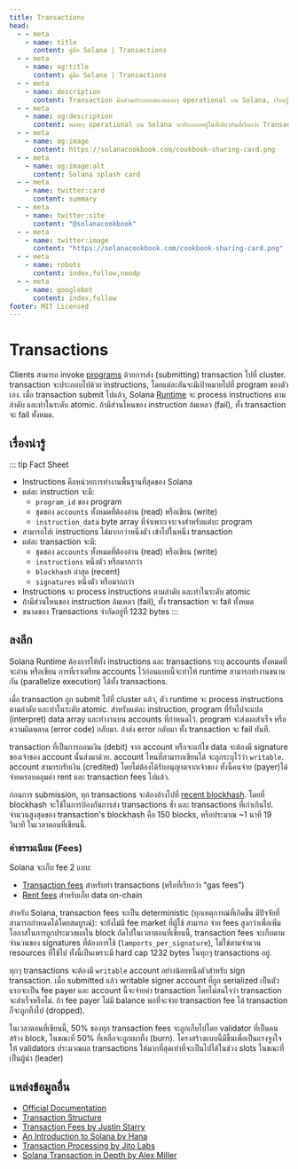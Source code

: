 ```yaml
---
title: Transactions
head:
  - - meta
    - name: title
      content: คู่มือ Solana | Transactions
  - - meta
    - name: og:title
      content: คู่มือ Solana | Transactions
  - - meta
    - name: description
      content: Transaction คือส่วนประกอบของหลายๆ operational บน Solana, เรียนรู้เกี่ยวกับ Transaction และแนวคิดหลักๆ ได้ที่คู่มือ Solana
  - - meta
    - name: og:description
      content: หลายๆ operational บน Solana จะประกอบอยู่ในที่เดียวกันที่เรียกว่า Transaction. เรียนรู้เกี่ยวกับแนวคิดหลักๆ ได้ที่คู่มือ Solana
  - - meta
    - name: og:image
      content: https://solanacookbook.com/cookbook-sharing-card.png
  - - meta
    - name: og:image:alt
      content: Solana splash card
  - - meta
    - name: twitter:card
      content: summary
  - - meta
    - name: twitter:site
      content: "@solanacookbook"
  - - meta
    - name: twitter:image
      content: "https://solanacookbook.com/cookbook-sharing-card.png"
  - - meta
    - name: robots
      content: index,follow,noodp
  - - meta
    - name: googlebot
      content: index,follow
footer: MIT Licensed
---
```


# Transactions

Clients สามารถ invoke [programs](./programs.md) ด้วยการส่ง (submitting) transaction ไปที่ cluster. transaction จะประกอบไปด้วย instructions, โดยแต่ละอันจะมีเป้าหมายไปที่ program ของตัวเอง. เมื่อ transaction submit ไปแล้ว, Solana [Runtime](https://docs.solana.com/developing/programming-model/runtime) จะ process instructions ตามลำดับ และทำในระดับ atomic. ถ้ามีส่วนไหนของ instruction ล้มเหลว (fail), ทั้ง transaction จะ fail ทั้งหมด.

## เรื่องน่ารู้

::: tip Fact Sheet
- Instructions คือหน่วยการทำงานพื้นฐานที่สุดของ Solana
- แต่ละ instruction จะมี:
    - `program_id` ของ program
    - ชุดของ `accounts` ทั้งหมดที่ต้องอ่าน (read) หรือเขียน (write)
    - `instruction_data` byte array ที่จำเพาะเจาะจงสำหรับแต่บะ program
- สามารถใส่เ instructions ได้มากกว่าหนึ่งตัว เข้าไปในหนึ่ง transaction
- แต่ละ transaction จะมี:
    - ชุดของ `accounts` ทั้งหมดที่ต้องอ่าน (read) หรือเขียน (write)
    - `instructions` หนึ่งตัว หรือมากกว่า
    - `blockhash` ล่าสุด (recent)
    - `signatures` หนึ่งตัว หรือมากกว่า
- Instructions จะ process instructions ตามลำดับ และทำในระดับ atomic
- ถ้ามีส่วนไหนของ instruction ล้มเหลว (fail), ทั้ง transaction จะ fail ทั้งหมด
- ขนาดของ Transactions จำกัดอยู่ที่ 1232 bytes
:::

## ลงลึก

Solana Runtime ต้องการให้ทั้ง instructions และ transactions ระบุ accounts ทั้งหมดที่จะอ่าน หรือเขียน การที่เราเตรียม accounts ไว้ก่อนแบบนี้จะทำให้ runtime สามารถทำงานขนานกัน (parallelize execution) ได้ทั้ง transactions.

เมื่อ transaction ถูก submit ไปที่ cluster แล้ว, ตัว runtime จะ process instructions ตามลำดับ และทำในระดับ atomic. สำหรับแต่ละ instruction,  program ที่รับไปจะแปล (interpret) data array และทำงานบน accounts ที่กำหนดไว้. program จะส่งผลสำเร็จ หรือความผิดพลาด (error code) กลับมา. ถ้าส่ง error กลับมา ทั้ง transaction จะ fail ทันที.

transaction ที่เป็นการถอนเงิน (debit) จาก account หรือจะแก้ไข data จะต้องมี signature ของเจ้าของ account นั้นส่งมาด้วย. account ไหนที่สามารถเขียนได้ จะถูกระบุไว้ว่า `writable`. account สามารถรับเงิน (credited) โดยไม่ต้องได้รับอนุญาตจากเจ้าของ ทั้งนี้คนจ่าย (payer)ได้จ่ายครอบคลุมค่า rent และ transaction fees ไปแล้ว.

ก่อนการ submission, ทุก transactions จะต้องอ้างไปที่ [recent blockhash](https://docs.solana.com/developing/programming-model/transactions#recent-blockhash). โดยที่ blockhash จะใช้ในการป้องกันการส่ง transactions ซ้ำ และ transactions ที่เก่าเกินไป. จำนวนสูงสุดของ  transaction's blockhash คือ 150 blocks, หรือประมาณ ~1 นาที 19 วินาที ในเวลาตอนที่เขียนนี้.

### ค่าธรรมเนียม (Fees)

Solana จะเก็บ fee 2 แบบ:
- [Transaction fees](https://docs.solana.com/transaction_fees) สำหรับทำ transactions (หรือที่เรียกว่า “gas fees”)
- [Rent fees](https://docs.solana.com/developing/programming-model/accounts#rent) สำหรับเก็บ data on-chain 

สำหรับ Solana, transaction fees จะเป็น deterministic (ทุกเหตุการณ์ที่เกิดขึ้น มีปัจจัยที่สามารถกำหนดได้โดยสมบูรณ์): จะยังไม่มี fee market ที่ผู้ใช้ สามารถ จ่าย fees สูงกว่าเพื่อเพิ่มโอกาสในการถูกประมวลผลใน block ถัดไปในเวลาตอนที่เขียนนี้, transaction fees จะเก็บตามจำนวนของ signatures ที่ต้องการใช้ (`lamports_per_signature`), ไม่ใช่ตามจำนวน resources ที่ใช้ไป ทั้งนี้เป็นเพราะมี hard cap 1232 bytes ในทุกๆ transactions อยู่.

ทุกๆ transactions จะต้องมี `writable` account อย่างน้อยหนึงตัวสำหรับ sign transaction. เมื่อ submitted แล้ว writable signer account ที่ถูก serialized เป็นตัวแรกจะเป็น fee payer และ account นี้จะจ่ายค่า transaction โดยไม่สนใจว่า transaction จะสำเร็จหรือไม่. ถ้า fee payer ไม่มี balance พอที่จะจ่าย transaction fee ได้ transaction ก็จะถูกทิ้งไป (dropped).

ในเวลาตอนที่เขียนนี้, 50% ของทุก transaction fees จะถูกเก็บไปโดย validator ที่เป็นคนสร้าง block, ในขณะที่ 50% ที่เหลือจะถูกเผาทิ้ง (burn). โครงสร้างแบบนี้มีขึ้นเพื่อเป็นแรงจูงใจให้ validators ประมวณผล transactions ให้มากที่สุดเท่าที่จะเป็นไปได้ในช่วง slots ในขณะที่เป็นผู้นำ (leader)

## แหล่งข้อมูลอื่น

- [Official Documentation](https://docs.solana.com/developing/programming-model/transactions)
- [Transaction Structure](https://solana.wiki/docs/solidity-guide/transactions/#solana-transaction-structure)
- [Transaction Fees by Justin Starry](https://jstarry.notion.site/Transaction-Fees-f09387e6a8d84287aa16a34ecb58e239)
- [An Introduction to Solana by Hana](https://2501babe.github.io/posts/solana101.html)
- [Transaction Processing by Jito Labs](https://jito-labs.medium.com/solana-validator-101-transaction-processing-90bcdc271143)
- [Solana Transaction in Depth by Alex Miller](https://medium.com/@asmiller1989/solana-transactions-in-depth-1f7f7fe06ac2)

